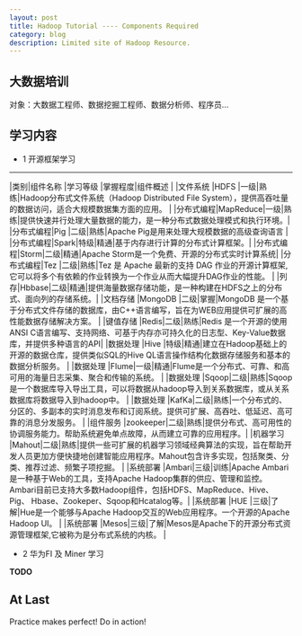 ```yaml
---
layout: post
title: Hadoop Tutorial ---- Components Required
category: blog
description: Limited site of Hadoop Resource.
---
```


## 大数据培训

对象：大数据工程师、数据挖掘工程师、数据分析师、程序员...

## 学习内容

* 1 开源框架学习

---------

|类别|组件名称 |学习等级 |掌握程度|组件概述 |
|文件系统 |HDFS |一级|熟练|Hadoop分布式文件系统（Hadoop Distributed File System），提供高吞吐量的数据访问，适合大规模数据集方面的应用。 |
|分布式编程|MapReduce|一级|熟练|提供快速并行处理大量数据的能力，是一种分布式数据处理模式和执行环境。|
|分布式编程|Pig |二级|熟练|Apache Pig是用来处理大规模数据的高级查询语言 |
|分布式编程|Spark|特级|精通|基于内存进行计算的分布式计算框架。|
|分布式编程|Storm|二级|精通|Apache Storm是一个免费、开源的分布式实时计算系统|
|分布式编程|Tez |二级|熟练|Tez 是 Apache 最新的支持 DAG 作业的开源计算框架,它可以将多个有依赖的作业转换为一个作业从而大幅提升DAG作业的性能。 |
|列存|Hbbase|二级|精通|提供海量数据存储功能，是一种构建在HDFS之上的分布式、面向列的存储系统。|
|文档存储 |MongoDB |二级|掌握|MongoDB 是一个基于分布式文件存储的数据库，由C++语言编写，旨在为WEB应用提供可扩展的高性能数据存储解决方案。 |
|键值存储 |Redis|二级|熟练|Redis 是一个开源的使用ANSI C语言编写、支持网络、可基于内存亦可持久化的日志型、Key-Value数据库，并提供多种语言的API|
|数据处理 |Hive |特级|精通|建立在Hadoop基础上的开源的数据仓库，提供类似SQL的Hive QL语言操作结构化数据存储服务和基本的数据分析服务。 |
|数据处理 |Flume|一级|精通|Flume是一个分布式、可靠、和高可用的海量日志采集、聚合和传输的系统。 |
|数据处理 |Sqoop|二级|熟练|Sqoop是一个数据库导入导出工具，可以将数据从hadoop导入到关系数据库，或从关系数据库将数据导入到hadoop中。 |
|数据处理 |KafKa|二级|熟练|一个分布式的、分区的、多副本的实时消息发布和订阅系统。提供可扩展、高吞吐、低延迟、高可靠的消息分发服务。 |
|组件服务 |zookeeper|二级|熟练|提供分布式、高可用性的协调服务能力。帮助系统避免单点故障，从而建立可靠的应用程序。|
|机器学习 |Mahout|二级|熟练|提供一些可扩展的机器学习领域经典算法的实现，旨在帮助开发人员更加方便快捷地创建智能应用程序。Mahout包含许多实现，包括聚类、分类、推荐过滤、频繁子项挖掘。 |
|系统部署 |Ambari|三级|训练|Apache Ambari是一种基于Web的工具，支持Apache Hadoop集群的供应、管理和监控。Ambari目前已支持大多数Hadoop组件，包括HDFS、MapReduce、Hive、Pig、 Hbase、Zookeper、Sqoop和Hcatalog等。|
|系统部署 |HUE |三级|了解|Hue是一个能够与Apache Hadoop交互的Web应用程序。一个开源的Apache Hadoop UI。 |
|系统部署 |Mesos|三级|了解|Mesos是Apache下的开源分布式资源管理框架,它被称为是分布式系统的内核。 |


* 2 华为FI 及 Miner 学习

**TODO**

## At Last

Practice makes perfect! Do in action!
